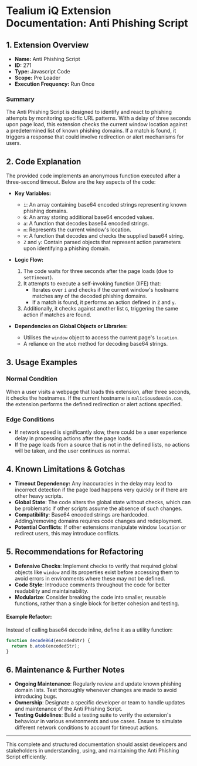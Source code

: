# Tealium iQ Extension Documentation: Anti Phishing Script

## 1. Extension Overview

- **Name:** Anti Phishing Script
- **ID:** 271
- **Type:** Javascript Code
- **Scope:** Pre Loader
- **Execution Frequency:** Run Once

### Summary
The Anti Phishing Script is designed to identify and react to phishing attempts by monitoring specific URL patterns. With a delay of three seconds upon page load, this extension checks the current window location against a predetermined list of known phishing domains. If a match is found, it triggers a response that could involve redirection or alert mechanisms for users.

## 2. Code Explanation

The provided code implements an anonymous function executed after a three-second timeout. Below are the key aspects of the code:

- **Key Variables:**
  - `i`: An array containing base64 encoded strings representing known phishing domains.
  - `G`: An array storing additional base64 encoded values.
  - `a`: A function that decodes base64 encoded strings.
  - `m`: Represents the current window's location.
  - `v`: A function that decodes and checks the supplied base64 string.
  - `Z` and `y`: Contain parsed objects that represent action parameters upon identifying a phishing domain.
  
- **Logic Flow:**
  1. The code waits for three seconds after the page loads (due to `setTimeout`).
  2. It attempts to execute a self-invoking function (IIFE) that:
     - Iterates over `i` and checks if the current window's hostname matches any of the decoded phishing domains.
     - If a match is found, it performs an action defined in `Z` and `y`.
  3. Additionally, it checks against another list `G`, triggering the same action if matches are found.

- **Dependencies on Global Objects or Libraries:**
  - Utilises the `window` object to access the current page's `location`.
  - A reliance on the `atob` method for decoding base64 strings.

## 3. Usage Examples

### Normal Condition
When a user visits a webpage that loads this extension, after three seconds, it checks the hostnames. If the current hostname is `maliciousdomain.com`, the extension performs the defined redirection or alert actions specified.

### Edge Conditions
- If network speed is significantly slow, there could be a user experience delay in processing actions after the page loads.
- If the page loads from a source that is not in the defined lists, no actions will be taken, and the user continues as normal.

## 4. Known Limitations & Gotchas

- **Timeout Dependency:** Any inaccuracies in the delay may lead to incorrect detection if the page load happens very quickly or if there are other heavy scripts.
- **Global State**: The code alters the global state without checks, which can be problematic if other scripts assume the absence of such changes.
- **Compatibility**: Base64 encoded strings are hardcoded. Adding/removing domains requires code changes and redeployment.
- **Potential Conflicts**: If other extensions manipulate window `location` or redirect users, this may introduce conflicts.

## 5. Recommendations for Refactoring

- **Defensive Checks**: Implement checks to verify that required global objects like `window` and its properties exist before accessing them to avoid errors in environments where these may not be defined.
- **Code Style**: Introduce comments throughout the code for better readability and maintainability.
- **Modularize**: Consider breaking the code into smaller, reusable functions, rather than a single block for better cohesion and testing.

#### Example Refactor:
Instead of calling base64 decode inline, define it as a utility function:

```javascript
function decodeB64(encodedStr) {
  return b.atob(encodedStr);
}
```

## 6. Maintenance & Further Notes

- **Ongoing Maintenance**: Regularly review and update known phishing domain lists. Test thoroughly whenever changes are made to avoid introducing bugs.
- **Ownership**: Designate a specific developer or team to handle updates and maintenance of the Anti Phishing Script.
- **Testing Guidelines**: Build a testing suite to verify the extension's behaviour in various environments and use cases. Ensure to simulate different network conditions to account for timeout actions.

---

This complete and structured documentation should assist developers and stakeholders in understanding, using, and maintaining the Anti Phishing Script efficiently.